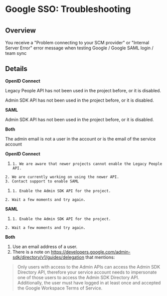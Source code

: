 # Google SSO: Troubleshooting

#

## Overview

You receive a "Problem connecting to your SCM provider" or "Internal Server
Error" error message when testing Google / Google SAML login / team sync

## Details

**OpenID Connect**

Legacy People API has not been used in the project before, or it is disabled.

Admin SDK API has not been used in the project before, or it is disabled.

**SAML**

Admin SDK API has not been used in the project before, or it is disabled.

**Both**

The admin email is not a user in the account or is the email of the service
account

**OpenID Connect**

  1.     1. We are aware that newer projects cannot enable the Legacy People API.
    2. We are currently working on using the newer API.
    3. Contact support to enable SAML

  1.     1. Enable the Admin SDK API for the project.
    2. Wait a few moments and try again.

**SAML**

  1.     1. Enable the Admin SDK API for the project.
    2. Wait a few moments and try again.

**Both**

  1. Use an email address of a user.
  2. There is a note on <https://developers.google.com/admin-sdk/directory/v1/guides/delegation> that mentions:  

> Only users with access to the Admin APIs can access the Admin SDK Directory
> API, therefore your service account needs to impersonate one of those users
> to access the Admin SDK Directory API. Additionally, the user must have
> logged in at least once and accepted the Google Workspace Terms of Service.

